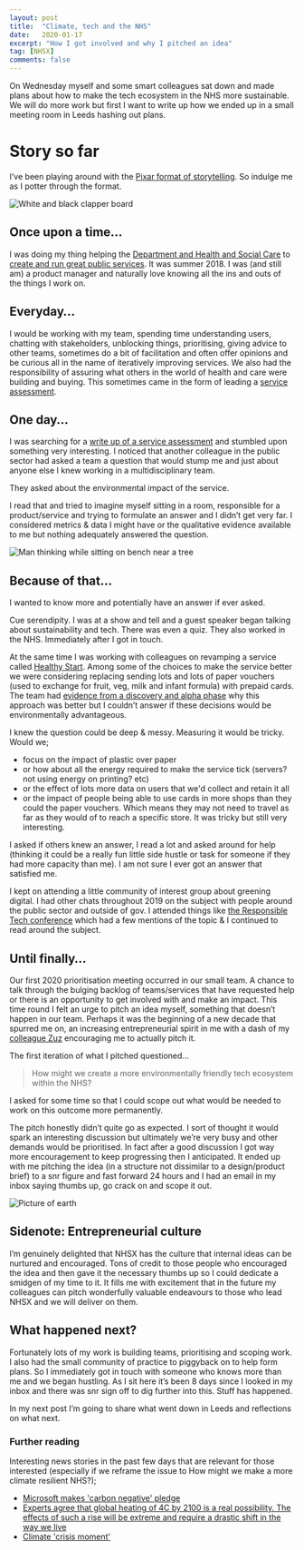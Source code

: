 ```yaml
---
layout: post
title:  "Climate, tech and the NHS"
date:   2020-01-17
excerpt: "How I got involved and why I pitched an idea"
tag: [NHSX]
comments: false
---
```

On Wednesday myself and some smart colleagues sat down and made plans about how to make the tech ecosystem in the NHS more sustainable. We will do more work but first I want to write up how we ended up in a small meeting room in Leeds hashing out plans. 

# Story so far
I’ve been playing around with the [Pixar format of storytelling](https://medium.com/@Brian_G_Peters/6-rules-of-great-storytelling-as-told-by-pixar-fcc6ae225f50). So indulge me as I potter through the format.

![White and black clapper board](https://images.pexels.com/photos/274937/pexels-photo-274937.jpeg?auto=compress&cs=tinysrgb&dpr=2&w=500)

## Once upon a time…
I was doing my thing helping the [Department and Health and Social Care](https://www.gov.uk/government/organisations/department-of-health-and-social-care) to [create and run great public services](https://www.gov.uk/service-manual/service-standard). It was summer 2018. I was (and still am) a product manager and naturally love knowing all the ins and outs of the things I work on.

## Everyday…
I would be working with my team, spending time understanding users, chatting with stakeholders, unblocking things, prioritising, giving advice to other teams, sometimes do a bit of facilitation and often offer opinions and be curious all in the name of iteratively improving services. We also had the responsibility of assuring what others in the world of health and care were building and buying. This sometimes came in the form of leading a [service assessment](https://www.gov.uk/service-manual/service-assessments/how-service-assessments-work).

## One day…
I was searching for a [write up of a service assessment](https://www.gov.uk/service-standard-reports) and stumbled upon something very interesting. I noticed that another colleague in the public sector had asked a team a question that would stump me and just about anyone else I knew working in a multidisciplinary team.

They asked about the environmental impact of the service.

I read that and tried to imagine myself sitting in a room, responsible for a product/service and trying to formulate an answer and I didn’t get very far. I considered metrics & data I might have or the qualitative evidence available to me but nothing adequately answered the question.

![Man thinking while sitting on bench near a tree](https://images.pexels.com/photos/819635/pexels-photo-819635.jpeg?auto=compress&cs=tinysrgb&dpr=2&w=500)

## Because of that…
I wanted to know more and potentially have an answer if ever asked.

Cue serendipity. I was at a show and tell and a guest speaker began talking about sustainability and tech. There was even a quiz. They also worked in the NHS. Immediately after I got in touch.

At the same time I was working with colleagues on revamping a service called [Healthy Start](https://www.healthystart.nhs.uk/). Among some of the choices to make the service better we were considering replacing sending lots and lots of paper vouchers (used to exchange for fruit, veg, milk and infant formula) with prepaid cards. The team had [evidence from a discovery and alpha phase](https://www.gov.uk/service-standard-reports/apply-for-healthy-start-alpha) why this approach was better but I couldn’t answer if these decisions would be environmentally advantageous.

I knew the question could be deep & messy. Measuring it would be tricky. Would we; 
- focus on the impact of plastic over paper
- or how about all the energy required to make the service tick (servers? not using energy on printing? etc)
- or the effect of lots more data on users that we'd collect and retain it all 
- or the impact of people being able to use cards in more shops than they could the paper vouchers. Which means they may not need to travel as far as they would of to reach a specific store. 
It was tricky but still very interesting.

I asked if others knew an answer, I read a lot and asked around for help (thinking it could be a really fun little side hustle or task for someone if they had more capacity than me). I am not sure I ever got an answer that satisfied me.

I kept on attending a little community of interest group about greening digital. I had other chats throughout 2019 on the subject with people around the public sector and outside of gov. I attended things like [the Responsible Tech conference](https://www.doteveryone.org.uk/press-events/responsible-tech-2019/) which had a few mentions of the topic & I continued to read around the subject. 

## Until finally…
Our first 2020 prioritisation meeting occurred in our small team. A chance to talk through the bulging backlog of teams/services that have requested help or there is an opportunity to get involved with and make an impact. This time round I felt an urge to pitch an idea myself, something that doesn’t happen in our team. Perhaps it was the beginning of a new decade that spurred me on, an increasing entrepreneurial spirit in me with a dash of my [colleague Zuz](https://twitter.com/techforevil?lang=en) encouraging me to actually pitch it.

The first iteration of what I pitched questioned…

> How might we create a more environmentally friendly tech ecosystem within the NHS?

I asked for some time so that I could scope out what would be needed to work on this outcome more permanently. 

The pitch honestly didn’t quite go as expected. I sort of thought it would spark an interesting discussion but ultimately we’re very busy and other demands would be prioritised. In fact after a good discussion I got way more encouragement to keep progressing then I anticipated. It ended up with me pitching the idea (in a structure not dissimilar to a design/product brief) to a snr figure and fast forward 24 hours and I had an email in my inbox saying thumbs up, go crack on and scope it out.

![Picture of earth](https://images.pexels.com/photos/355935/pexels-photo-355935.jpeg?auto=compress&cs=tinysrgb&dpr=2&h=750&w=1260)

## Sidenote: Entrepreneurial culture
I’m genuinely delighted that NHSX has the culture that internal ideas can be nurtured and encouraged. Tons of credit to those people who encouraged the idea and then gave it the necessary thumbs up so I could dedicate a smidgen of my time to it. It fills me with excitement that in the future my colleagues can pitch wonderfully valuable endeavours to those who lead NHSX and we will deliver on them. 

## What happened next?
Fortunately lots of my work is building teams, prioritising and scoping work. I also had the small community of practice to piggyback on to help form plans. So I immediately got in touch with someone who knows more than me and we began hustling. As I sit here it’s been 8 days since I looked in my inbox and there was snr sign off to dig further into this. Stuff has happened.

In my next post I’m going to share what went down in Leeds and reflections on what next.

### Further reading
Interesting news stories in the past few days that are relevant for those interested (especially if we reframe the issue to How might we make a more climate resilient NHS?);
- [Microsoft makes 'carbon negative' pledge](https://www.bbc.co.uk/news/technology-51133811)
- [Experts agree that global heating of 4C by 2100 is a real possibility. The effects of such a rise will be extreme and require a drastic shift in the way we live](https://www.theguardian.com/environment/2019/may/18/climate-crisis-heat-is-on-global-heating-four-degrees-2100-change-way-we-live)
- [Climate 'crisis moment'](https://www.bbc.co.uk/news/science-environment-51123638)
